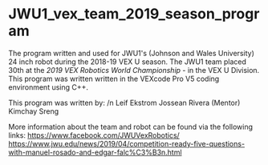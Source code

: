 # JWU1_vex_team_2019_season_program
The program written and used for JWU1's (Johnson and Wales University) 24 inch robot during the 2018-19 VEX U season.
The JWU1 team placed 30th at the *2019 VEX Robotics World Championship* - in the VEX U Division.
This program was written written in the VEXcode Pro V5 coding environment using C++.

This program was written by: /n
  Leif Ekstrom
  Jossean Rivera (Mentor)
  Kimchay Sreng

More information about the team and robot can be found via the following links:
https://www.facebook.com/JWUVexRobotics/
https://www.jwu.edu/news/2019/04/competition-ready-five-questions-with-manuel-rosado-and-edgar-falc%C3%B3n.html
